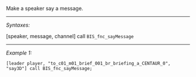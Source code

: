Make a speaker say a message.


---
*Syntaxes:*

[speaker, message, channel] call `BIS_fnc_sayMessage`

---
*Example 1:*

```sqf
[leader player, "to_c01_m01_brief_001_br_briefing_a_CENTAUR_0", "say3D"] call BIS_fnc_sayMessage;
```